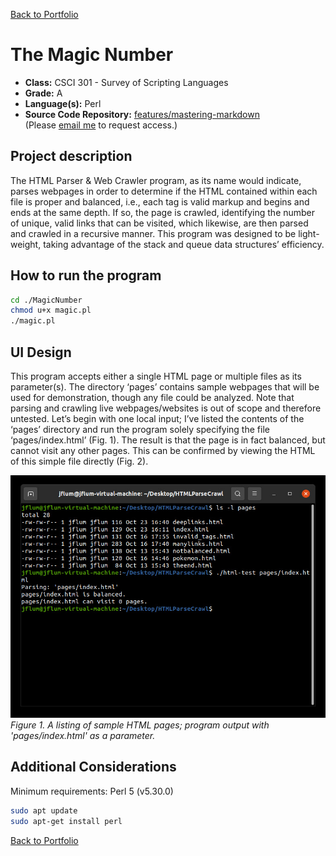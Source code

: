 [Back to Portfolio](./)

The Magic Number
===============

-   **Class:** CSCI 301 - Survey of Scripting Languages
-   **Grade:** A
-   **Language(s):** Perl
-   **Source Code Repository:** [features/mastering-markdown](https://guides.github.com/features/mastering-markdown/)  
    (Please [email me](mailto:example@csustudent.net?subject=GitHub%20Access) to request access.)

## Project description

The HTML Parser & Web Crawler program, as its name would indicate, parses webpages in order to determine if the HTML contained within each file is proper and balanced, i.e., each tag is valid markup and begins and ends at the same depth. If so, the page is crawled, identifying the number of unique, valid links that can be visited, which likewise, are then parsed and crawled in a recursive manner. This program was designed to be light-weight, taking advantage of the stack and queue data structures’ efficiency.

## How to run the program

```bash
cd ./MagicNumber
chmod u+x magic.pl 
./magic.pl
```

## UI Design

This program accepts either a single HTML page or multiple files as its parameter(s). The directory ‘pages’ contains sample webpages that will be used for demonstration, though any file could be analyzed. Note that parsing and crawling live webpages/websites is out of scope and therefore untested. Let’s begin with one local input; I’ve listed the contents of the ‘pages’ directory and run the program solely specifying the file ‘pages/index.html’ (Fig. 1). The result is that the page is in fact balanced, but cannot visit any other pages. This can be confirmed by viewing the HTML of this simple file directly (Fig. 2). 

![screenshot](images/p2f1.jpg)  
*Figure 1. A listing of sample HTML pages; program output with 'pages/index.html' as a parameter.*

## Additional Considerations

Minimum requirements: Perl 5 (v5.30.0)
```bash
sudo apt update
sudo apt-get install perl
```

[Back to Portfolio](./)
